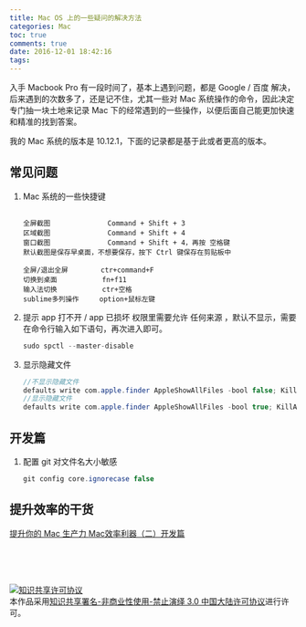```yaml
---
title: Mac OS 上的一些疑问的解决方法
categories: Mac
toc: true
comments: true
date: 2016-12-01 18:42:16
tags:
---
```


入手 Macbook Pro 有一段时间了，基本上遇到问题，都是 Google / 百度 解决，后来遇到的次数多了，还是记不住，尤其一些对 Mac 系统操作的命令，因此决定专门抽一块土地来记录 Mac 下的经常遇到的一些操作，以便后面自己能更加快速和精准的找到答案。

<!--more-->

我的 Mac 系统的版本是 10.12.1，下面的记录都是基于此或者更高的版本。

## 常见问题

1. Mac 系统的一些快捷键
   ```

   全屏截图              Command + Shift + 3
   区域截图              Command + Shift + 4
   窗口截图              Command + Shift + 4，再按 空格键
   默认截图是保存早桌面，不想要保存，按下 Ctrl 键保存在剪贴板中

   全屏/退出全屏        ctr+command+F
   切换到桌面           fn+f11
   输入法切换           ctr+空格       
   sublime多列操作     option+鼠标左键

   ```

2. 提示 app 打不开 / app 已损坏
   权限里需要允许  任何来源 ，默认不显示，需要在命令行输入如下语句，再次进入即可。
   ```Java
   sudo spctl --master-disable
   ```

3. 显示隐藏文件 
   ```Java
   //不显示隐藏文件
   defaults write com.apple.finder AppleShowAllFiles -bool false; KillAll Finder 
   //显示隐藏文件
   defaults write com.apple.finder AppleShowAllFiles -bool true; KillAll Finder
   ```

## 开发篇

1. 配置 git 对文件名大小敏感
   ```java
   git config core.ignorecase false
   ```



## 提升效率的干货
[提升你的 Mac 生产力 ](https://zhuanlan.zhihu.com/p/22673342)
[Mac效率利器（二）开发篇](http://kaito-kidd.com/2016/09/26/Mac-edge-tools-dev/)


<br /><br /><br />

<a rel="license" href="http://creativecommons.org/licenses/by-nc-nd/3.0/cn/"><img alt="知识共享许可协议" style="border-width:0" src="https://i.creativecommons.org/l/by-nc-nd/3.0/cn/88x31.png" /></a><br />本作品采用<a rel="license" href="http://creativecommons.org/licenses/by-nc-nd/3.0/cn/">知识共享署名-非商业性使用-禁止演绎 3.0 中国大陆许可协议</a>进行许可。